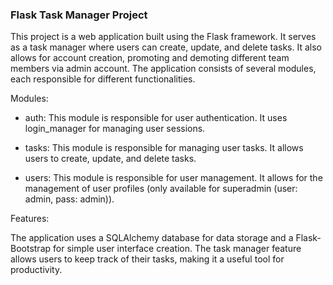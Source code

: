 ### Flask Task Manager Project

This project is a web application built using the Flask framework. It serves as a task manager where users can create, update, and delete tasks. It also allows for account creation, promoting and demoting different team members via admin account. The application consists of several modules, each responsible for different functionalities.

Modules:
- auth: This module is responsible for user authentication. It uses login_manager for managing user sessions.

- tasks: This module is responsible for managing user tasks. It allows users to create, update, and delete tasks.

- users: This module is responsible for user management. It allows for the management of user profiles (only available for superadmin (user: admin, pass: admin)).

Features:

The application uses a SQLAlchemy database for data storage and a Flask-Bootstrap for simple user interface creation. The task manager feature allows users to keep track of their tasks, making it a useful tool for productivity.
